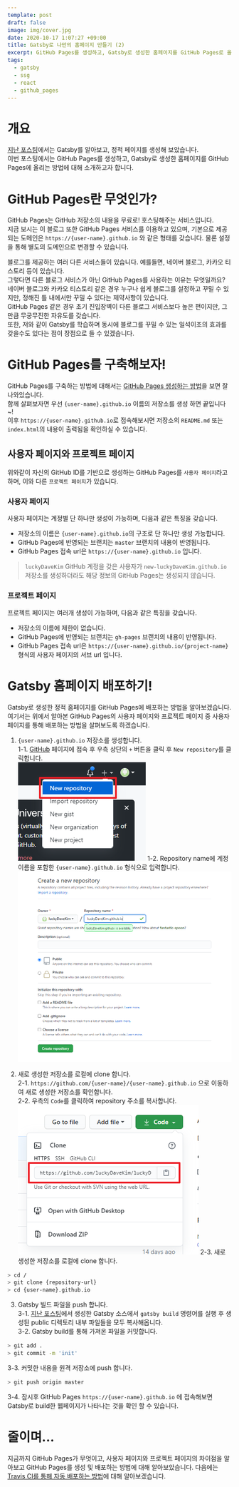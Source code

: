 ```yaml
---
template: post
draft: false
image: img/cover.jpg
date: 2020-10-17 1:07:27 +09:00
title: Gatsby로 나만의 홈페이지 만들기 (2)
excerpt: GitHub Pages를 생성하고, Gatsby로 생성한 홈페이지를 GitHub Pages로 올리는 방법을 알아봅니다.
tags:
  - gatsby
  - ssg
  - react
  - github_pages
---
```


# 개요
[지난 포스팅](/development/front-end/install-gatsby-1)에서는 Gatsby를 알아보고, 정적 페이지를 생성해 보았습니다.  
이번 포스팅에서는 GitHub Pages를 생성하고, Gatsby로 생성한 홈페이지를 GitHub Pages에 올리는 방법에 대해 소개하고자 합니다.

# GitHub Pages란 무엇인가?
GitHub Pages는 GitHub 저장소의 내용을 무료로! 호스팅해주는 서비스입니다.  
지금 보시는 이 블로그 또한 GitHub Pages 서비스를 이용하고 있으며, 기본으로 제공되는 도메인은 `https://{user-name}.github.io` 와 같은 형태를 갖습니다. 물론 설정을 통해 별도의 도메인으로 변경할 수 있습니다.  

블로그를 제공하는 여러 다른 서비스들이 있습니다. 예를들면, 네이버 블로그, 카카오 티스토리 등이 있습니다.  
그렇다면 다른 블로그 서비스가 아닌 GitHub Pages를 사용하는 이유는 무엇일까요?  
네이버 블로그와 카카오 티스토리 같은 경우 누구나 쉽게 블로그를 설정하고 꾸밀 수 있지만, 정해진 틀 내에서만 꾸밀 수 있다는 제약사항이 있습니다.  
GitHub Pages 같은 경우 초기 진입장벽이 다른 블로그 서비스보다 높은 편이지만, 그만큼 무궁무진한 자유도를 갖습니다.  
또한, 저와 같이 Gatsby를 학습하며 동시에 블로그를 꾸밀 수 있는 일석이조의 효과를 갖을수도 있다는 점이 장점으로 들 수 있겠습니다.

# GitHub Pages를 구축해보자!
GitHub Pages를 구축하는 방법에 대해서는 [GitHub Pages 생성하는 방법](https://pages.github.com/)을 보면 잘 나와있습니다.  
함께 살펴보자면 우선 `{user-name}.github.io` 이름의 저장소를 생성 하면 끝입니다~!  
이후 `https://{user-name}.github.io`로 접속해보시면 저장소의 `README.md` 또는 `index.html`의 내용이 출력됨을 확인하실 수 있습니다.  

## 사용자 페이지와 프로젝트 페이지
위와같이 자신의 GitHub ID를 기반으로 생성하는 GitHub Pages를 `사용자 페이지`라고 하며, 이와 다른 `프로젝트 페이지`가 있습니다.

### 사용자 페이지
사용자 페이지는 계정별 단 하나만 생성이 가능하며, 다음과 같은 특징을 갖습니다.
- 저장소의 이름은 `{user-name}.github.io`의 구조로 단 하나만 생성 가능합니다.
- GitHub Pages에 반영되는 브랜치는 `master` 브랜치의 내용이 반영됩니다.
- GitHub Pages 접속 url은 `https://{user-name}.github.io` 입니다.

> `luckyDaveKim` GitHub 계정을 갖은 사용자가 `new-luckyDaveKim.github.io` 저장소를 생성하더라도 해당 정보의 GitHub Pages는 생성되지 않습니다.

### 프로젝트 페이지
프로젝트 페이지는 여러개 생성이 가능하며, 다음과 같은 특징을 갖습니다.
- 저장소의 이름에 제한이 없습니다.
- GitHub Pages에 반영되는 브랜치는 `gh-pages` 브랜치의 내용이 반영됩니다.
- GitHub Pages 접속 url은 `https://{user-name}.github.io/{project-name}` 형식의 사용자 페이지의 서브 url 입니다.

# Gatsby 홈페이지 배포하기!
Gatsby로 생성한 정적 홈페이지를 GitHub Pages에 배포하는 방법을 알아보겠습니다.  
여기서는 위에서 알아본 GitHub Pages의 사용자 페이지와 프로젝트 페이지 중 사용자 페이지를 통해 배포하는 방법을 살펴보도록 하겠습니다.  

1. `{user-name}.github.io` 저장소를 생성합니다.  
1-1. [GitHub](github.com) 페이지에 접속 후 우측 상단의 `+` 버튼을 클릭 후 `New repository`를 클릭합니다.  
![Create new GitHub Repository](img/create-new-repository.png)
1-2. Repository name에 계정 이름을 포함한 `{user-name}.github.io` 형식으로 입력합니다.  
![Create new GitHub Repository Detail](img/create-new-repository-detail.png)

2. 새로 생성한 저장소를 로컬에 clone 합니다.  
2-1. `https://github.com/{user-name}/{user-name}.github.io` 으로 이동하여 새로 생성한 저장소를 확인합니다.  
2-2. 우측의 `Code`를 클릭하여 repository 주소를 복사합니다.  
![Clone repository](img/clone-repository.png)
2-3. 새로 생성한 저장소를 로컬에 clone 합니다.  
```bash
> cd /
> git clone {repository-url}
> cd {user-name}.github.io
```

3. Gatsby 빌드 파일을 push 합니다.  
3-1. [지난 포스팅](/development/front-end/install-gatsby-1)에서 생성한 Gatsby 소스에서 `gatsby build` 명령어를 실행 후 생성된 public 디렉토리 내부 파일들을 모두 복사해옵니다.  
3-2. Gatsby build를 통해 가져온 파일을 커밋합니다.  
```bash
> git add .
> git commit -m 'init'
```
3-3. 커밋한 내용을 원격 저장소에 push 합니다.  
```bash
> git push origin master
```
3-4. 잠시후 GitHub Pages `https://{user-name}.github.io` 에 접속해보면 Gatsby로 build한 웹페이지가 나타나는 것을 확인 할 수 있습니다.  

# 줄이며...
지금까지 GitHub Pages가 무엇이고, 사용자 페이지와 프로젝트 페이지의 차이점을 알아보고 GitHub Pages를 생성 및 배포하는 방법에 대해 알아보았습니다.
다음에는 [Travis CI를 통해 자동 배포하는 방법](/development/front-end/install-gatsby-3)에 대해 알아보겠습니다.
